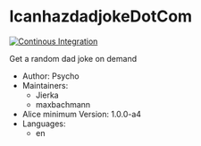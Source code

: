 # IcanhazdadjokeDotCom

[![Continous Integration](https://gitlab.com/project-alice-assistant/skills/skill_IcanhazdadjokeDotCom/badges/master/pipeline.svg)](https://gitlab.com/project-alice-assistant/skills/skill_IcanhazdadjokeDotCom/pipelines/latest)

Get a random dad joke on demand

- Author: Psycho
- Maintainers:
  - Jierka
  - maxbachmann
- Alice minimum Version: 1.0.0-a4
- Languages:
  - en
